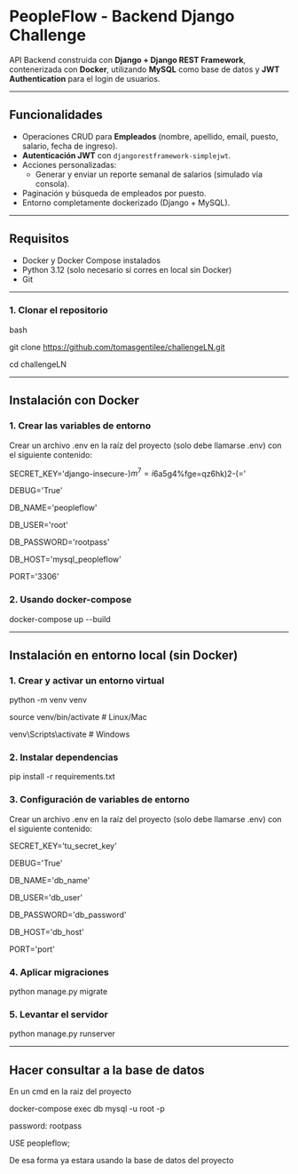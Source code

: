 # PeopleFlow - Backend Django Challenge

API Backend construida con **Django + Django REST Framework**, contenerizada con **Docker**, utilizando **MySQL** como base de datos y **JWT Authentication** para el login de usuarios.

---

## Funcionalidades

- Operaciones CRUD para **Empleados** (nombre, apellido, email, puesto, salario, fecha de ingreso).
- **Autenticación JWT** con `djangorestframework-simplejwt`.
- Acciones personalizadas:
  - Generar y enviar un reporte semanal de salarios (simulado vía consola).
- Paginación y búsqueda de empleados por puesto.
- Entorno completamente dockerizado (Django + MySQL).

---

## Requisitos

- Docker y Docker Compose instalados  
- Python 3.12 (solo necesario si corres en local sin Docker)  
- Git  

---

### 1. Clonar el repositorio
bash

git clone https://github.com/tomasgentilee/challengeLN.git

cd challengeLN

---

## Instalación con Docker

### 1. Crear las variables de entorno
Crear un archivo .env en la raíz del proyecto (solo debe llamarse .env) con el siguiente contenido:

SECRET_KEY='django-insecure-$)m^7=i%k6%-%21!v3z#03_r2wvj&$6a5g4%fge=qz6hk)2-(='

DEBUG='True'

DB_NAME='peopleflow'

DB_USER='root'

DB_PASSWORD='rootpass'

DB_HOST='mysql_peopleflow'

PORT='3306'

### 2. Usando docker-compose
docker-compose up --build

---

## Instalación en entorno local (sin Docker)

### 1. Crear y activar un entorno virtual
python -m venv venv

source venv/bin/activate   # Linux/Mac

venv\Scripts\activate      # Windows

### 2. Instalar dependencias
pip install -r requirements.txt

### 3. Configuración de variables de entorno
Crear un archivo .env en la raíz del proyecto (solo debe llamarse .env) con el siguiente contenido:

SECRET_KEY='tu_secret_key'

DEBUG='True'

DB_NAME='db_name'

DB_USER='db_user'

DB_PASSWORD='db_password'

DB_HOST='db_host'

PORT='port'

### 4. Aplicar migraciones
python manage.py migrate

### 5. Levantar el servidor
python manage.py runserver

---

## Hacer consultar a la base de datos
En un cmd en la raiz del proyecto

docker-compose exec db mysql -u root -p

password: rootpass

USE peopleflow;

De esa forma ya estara usando la base de datos del proyecto